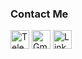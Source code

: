 ### Contact Me
<p align="left">
  <a href="https://t.me/id_egoyan" target="_blank"><img src="https://devicons.railway.app/i/telegram.svg" alt="Telegram" width="30px" /></a>
  <a href="mailto:andreyshka3@gmail.com" target="_blank"><img src="https://upload.wikimedia.org/wikipedia/commons/4/4e/Gmail_Icon.png" alt="Gmail" width="30px" /></a>
  <a href="https://www.linkedin.com/in/%D0%B0%D0%BD%D0%B4%D1%80%D0%B5%D0%B9-%D0%B5%D0%B3%D0%BE%D1%8F%D0%BD-a02144255/" target="_blank"><img src="https://upload.wikimedia.org/wikipedia/commons/e/e8/Linkedin-logo-blue-In-square-40px.png" alt="LinkedIn" width="30px" /></a>
</p>
